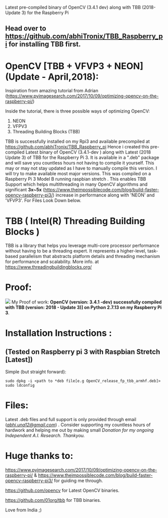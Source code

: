 Latest pre-compiled binary of  OpenCV (3.4.1 dev) along with TBB (2018-Update 3) for the Raspberry Pi 

## Head over to https://github.com/abhiTronix/TBB_Raspberry_pi for installing TBB first.

# OpenCV [TBB + VFVP3 + NEON] (Update - April,2018):
Inspiration from amazing tutorial from Adrian (https://www.pyimagesearch.com/2017/10/09/optimizing-opencv-on-the-raspberry-pi/)

Inside the tutorial, there is three possible ways of optimizing OpenCV:

1. NEON 
2. VFPV3 
3. Threading Building Blocks (TBB)

TBB is successfully installed on my Rpi3 and available precompiled at  https://github.com/abhiTronix/TBB_Raspberry_pi
Hence i created this pre-compiled Latest binary of OpenCV (3.4.1-dev ) along with Latest (2018 Update 3) of TBB for the Raspberry Pi 3. It is available in a ".deb" package and will save you countless hours not having to compile it yourself.  This may or may not stay updated as I have to manually compile this version.  I will try to make available most major versions.  This was compiled on a Raspberry Pi 3 Model B running raspbian stretch .  This enables TBB Support which helps multithreading in many OpenCV algorithms and significant **3x~5x** (https://www.theimpossiblecode.com/blog/build-faster-opencv-raspberry-pi3/) increase in performance along with 'NEON' and 'VFVP3'.
For Files Look Down below.


# TBB ( Intel(R) Threading Building Blocks )
TBB is a library that helps you leverage multi-core processor performance without having to be a threading expert. It represents a higher-level, task-based parallelism that abstracts platform details and threading mechanism for performance and scalability.
More info. at https://www.threadingbuildingblocks.org/

# Proof:

![](https://github.com/abhiTronix/OpenCV_Raspberry_pi_TBB/blob/master/new.gif)
My Proof of work: **OpenCV (version: 3.4.1 -dev) successfully compiled with TBB (version: 2018 - Update 3)] on Python 2.7.13 on my Raspberry Pi 3**.

# Installation Instructions :
## (Tested on Raspberry pi 3 with Raspbian Stretch [Latest])
Simple (but straight forward):
  ```
sudo dpkg -i <path to *deb file[e.g OpenCV_release_fp_tbb_armhf.deb]>
sudo ldconfig

  ```
# Files:
Latest .deb files and full support is only provided through email (*abhi.una12@gmail.com*) . Consider supporting my countless hours of hardwork and helping me out by making small *Donation for my ongoing Independent A.I. Research. Thankyou.*

# Huge thanks to:
https://www.pyimagesearch.com/2017/10/09/optimizing-opencv-on-the-raspberry-pi/ & https://www.theimpossiblecode.com/blog/build-faster-opencv-raspberry-pi3/ for guiding me through.

https://github.com/opencv for Latest OpenCV binaries.

https://github.com/01org/tbb for TBB binaries.

Love from India ;)
